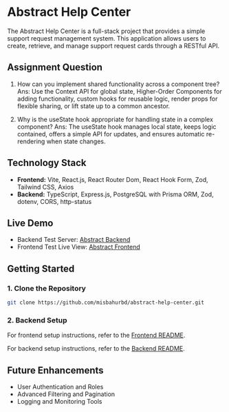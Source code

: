 # Abstract Help Center

The Abstract Help Center is a full-stack project that provides a simple support request management system. This application allows users to create, retrieve, and manage support request cards through a RESTful API.

## Assignment Question

1. How can you implement shared functionality across a component tree?
   Ans: Use the Context API for global state, Higher-Order Components for adding functionality, custom hooks for reusable logic, render props for flexible sharing, or lift state up to a common ancestor.

2. Why is the useState hook appropriate for handling state in a complex component?
   Ans: The useState hook manages local state, keeps logic contained, offers a simple API for updates, and ensures automatic re-rendering when state changes.

## Technology Stack

- **Frontend:** Vite, React.js, React Router Dom, React Hook Form, Zod, Tailwind CSS, Axios
- **Backend:** TypeScript, Express.js, PostgreSQL with Prisma ORM, Zod, dotenv, CORS, http-status

## Live Demo

- Backend Test Server: [Abstract Backend](https://abstract-backend-one.vercel.app/ping)
- Frontend Test Live View: [Abstract Frontend](https://abstract-frontend-beta.vercel.app/)

## Getting Started

### 1. Clone the Repository

```bash
git clone https://github.com/misbahurbd/abstract-help-center.git
```

### 2. Backend Setup

For frontend setup instructions, refer to the [Frontend README](./frontend/README.md).

For backend setup instructions, refer to the [Backend README](./backend/README.md).

## Future Enhancements

- User Authentication and Roles
- Advanced Filtering and Pagination
- Logging and Monitoring Tools
